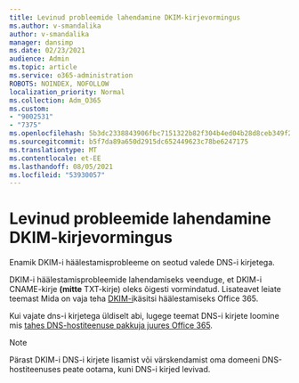 ```yaml
---
title: Levinud probleemide lahendamine DKIM-kirjevormingus
ms.author: v-smandalika
author: v-smandalika
manager: dansimp
ms.date: 02/23/2021
audience: Admin
ms.topic: article
ms.service: o365-administration
ROBOTS: NOINDEX, NOFOLLOW
localization_priority: Normal
ms.collection: Adm_O365
ms.custom:
- "9002531"
- "7375"
ms.openlocfilehash: 5b3dc2338843906fbc7151322b82f304b4ed04b28d8ceb349f2705c309cdeae8
ms.sourcegitcommit: b5f7da89a650d2915dc652449623c78be6247175
ms.translationtype: MT
ms.contentlocale: et-EE
ms.lasthandoff: 08/05/2021
ms.locfileid: "53930057"
---
```

# <a name="fix-common-problems-with-dkim-record-formatting"></a>Levinud probleemide lahendamine DKIM-kirjevormingus

Enamik DKIM-i häälestamisprobleeme on seotud valede DNS-i kirjetega.

DKIM-i häälestamisprobleemide lahendamiseks veenduge, et DKIM-i CNAME-kirje **(mitte** TXT-kirje) oleks õigesti vormindatud. Lisateavet leiate teemast Mida on vaja teha [DKIM-i](https://docs.microsoft.com/microsoft-365/security/office-365-security/use-dkim-to-validate-outbound-email)käsitsi häälestamiseks Office 365.

Kui vajate dns-i kirjetega üldiselt abi, lugege teemat DNS-i kirjete loomine mis [tahes DNS-hostiteenuse pakkuja juures Office 365](https://docs.microsoft.com/microsoft-365/admin/get-help-with-domains/create-dns-records-at-any-dns-hosting-provider).

> [!NOTE]
> Pärast DKIM-i DNS-i kirjete lisamist või värskendamist oma domeeni DNS-hostiteenuses peate ootama, kuni DNS-i kirjed levivad.
